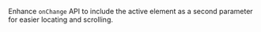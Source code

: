 Enhance `onChange` API to include the active element as a second parameter for easier locating and scrolling.
